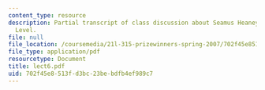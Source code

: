 ```yaml
---
content_type: resource
description: Partial transcript of class discussion about Seamus Heaney and The Spirit
  Level.
file: null
file_location: /coursemedia/21l-315-prizewinners-spring-2007/702f45e8513fd3bc23bebdfb4ef989c7_lect6.pdf
file_type: application/pdf
resourcetype: Document
title: lect6.pdf
uid: 702f45e8-513f-d3bc-23be-bdfb4ef989c7
---
```

